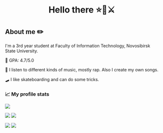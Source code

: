# <p align="center"> Hello there ⭐🧔⚔️ </p>

## About me ✏️
I'm a 3rd year student at Faculty of Information Technology, Novosibirsk State University.

📒 GPA: 4.7/5.0

🎤 I listen to different kinds of music, mostly rap. Also I create my own songs.

🛹 I like skateboarding and can do some tricks.

### 📈 My profile stats
![](http://github-profile-summary-cards.vercel.app/api/cards/profile-details?username=mentalMint&theme=dracula)

![](http://github-profile-summary-cards.vercel.app/api/cards/repos-per-language?username=mentalMint&theme=dracula)
![](http://github-profile-summary-cards.vercel.app/api/cards/most-commit-language?username=mentalMint&theme=dracula)

![](http://github-profile-summary-cards.vercel.app/api/cards/stats?username=mentalMint&theme=dracula)
![](http://github-profile-summary-cards.vercel.app/api/cards/productive-time?username=mentalMint&theme=dracula&utcOffset=8)
<!--
**mentalMint/mentalMint** is a ✨ _special_ ✨ repository because its `README.md` (this file) appears on your GitHub profile.

Here are some ideas to get you started:

- 🔭 I’m currently working on ...
- 🌱 I’m currently learning ...
- 👯 I’m looking to collaborate on ...
- 🤔 I’m looking for help with ...
- 💬 Ask me about ...
- 📫 How to reach me: ...
- 😄 Pronouns: ...
- ⚡ Fun fact: ...
-->
